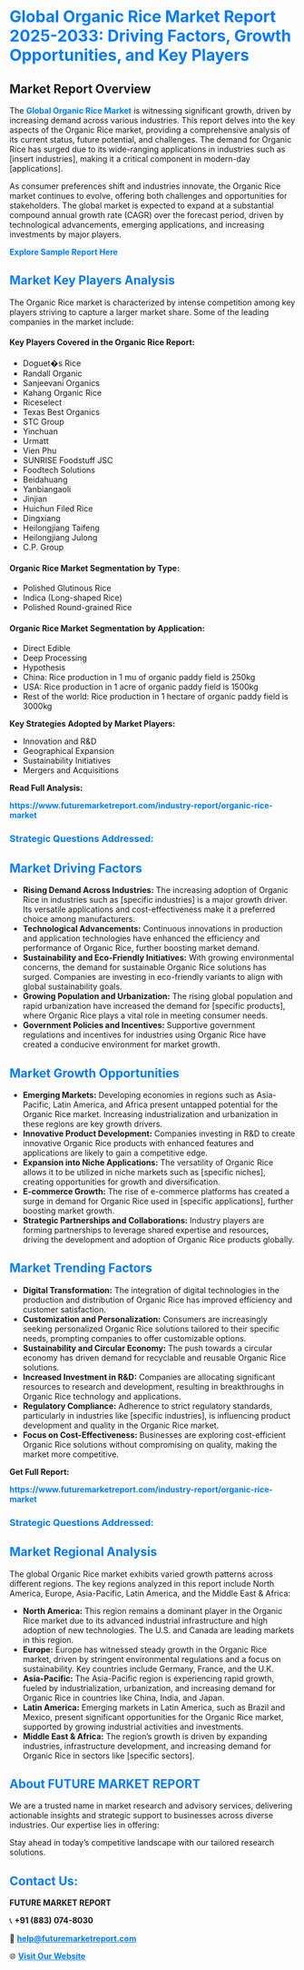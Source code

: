 <h1 style="color: #007BFF;">Global Organic Rice Market Report 2025-2033: Driving Factors, Growth Opportunities, and Key Players</h1>

<section id="overview">
<h2>Market Report Overview</h2>
<p>The <a href="https://www.futuremarketreport.com/industry-report/organic-rice-market" style="color: #007BFF; text-decoration: none;"><strong>Global Organic Rice Market</strong></a> is witnessing significant growth, driven by increasing demand across various industries. This report delves into the key aspects of the Organic Rice market, providing a comprehensive analysis of its current status, future potential, and challenges. The demand for Organic Rice has surged due to its wide-ranging applications in industries such as [insert industries], making it a critical component in modern-day [applications].</p>
<p>As consumer preferences shift and industries innovate, the Organic Rice market continues to evolve, offering both challenges and opportunities for stakeholders. The global market is expected to expand at a substantial compound annual growth rate (CAGR) over the forecast period, driven by technological advancements, emerging applications, and increasing investments by major players.</p>
</section>

<section id="overview">
<p><a href="https://www.futuremarketreport.com/request-sample/reportId=61049" style="color: #007BFF; text-decoration: none;"><strong>Explore Sample Report Here</strong></a></p>
</section>

<section id="key-players">
<h2 style="color: #007BFF;">Market Key Players Analysis</h2>
<p>The Organic Rice market is characterized by intense competition among key players striving to capture a larger market share. Some of the leading companies in the market include:</p>
<h4>Key Players Covered in the Organic Rice Report:</h4>
<ul><li>Doguet�s Rice</li><li>Randall Organic</li><li>Sanjeevani Organics</li><li>Kahang Organic Rice</li><li>Riceselect</li><li>Texas Best Organics</li><li>STC Group</li><li>Yinchuan</li><li>Urmatt</li><li>Vien Phu</li><li>SUNRISE Foodstuff JSC</li><li>Foodtech Solutions</li><li>Beidahuang</li><li>Yanbiangaoli</li><li>Jinjian</li><li>Huichun Filed Rice</li><li>Dingxiang</li><li>Heilongjiang Taifeng</li><li>Heilongjiang Julong</li><li>C.P. Group</li></ul>
<h4>Organic Rice Market Segmentation by Type:</h4>
<ul><li>Polished Glutinous Rice</li><li>Indica (Long-shaped Rice)</li><li>Polished Round-grained Rice</li></ul>

<h4>Organic Rice Market Segmentation by Application:</h4>
<ul><li>Direct Edible</li><li>Deep Processing</li><li>Hypothesis</li><li>China: Rice production in 1 mu of organic paddy field is 250kg</li><li>USA: Rice production in 1 acre of organic paddy field is 1500kg</li><li>Rest of the world: Rice production in 1 hectare of organic paddy field is 3000kg</li></ul>
<p><strong>Key Strategies Adopted by Market Players:</strong></p>
<ul>
<li>Innovation and R&D</li>
<li>Geographical Expansion</li>
<li>Sustainability Initiatives</li>
<li>Mergers and Acquisitions</li>
</ul>
</section>

<section>
<p><strong>Read Full Analysis: </strong></p><a href="https://www.futuremarketreport.com/industry-report/organic-rice-market" style="color: #007BFF; text-decoration: none;"><strong>https://www.futuremarketreport.com/industry-report/organic-rice-market</strong></a>
<h3 style="color: #007BFF;">Strategic Questions Addressed:</h3>
</section>

<section id="driving-factors">
<h2 style="color: #007BFF;">Market Driving Factors</h2>
<ul>
<li><strong>Rising Demand Across Industries:</strong> The increasing adoption of Organic Rice in industries such as [specific industries] is a major growth driver. Its versatile applications and cost-effectiveness make it a preferred choice among manufacturers.</li>
<li><strong>Technological Advancements:</strong> Continuous innovations in production and application technologies have enhanced the efficiency and performance of Organic Rice, further boosting market demand.</li>
<li><strong>Sustainability and Eco-Friendly Initiatives:</strong> With growing environmental concerns, the demand for sustainable Organic Rice solutions has surged. Companies are investing in eco-friendly variants to align with global sustainability goals.</li>
<li><strong>Growing Population and Urbanization:</strong> The rising global population and rapid urbanization have increased the demand for [specific products], where Organic Rice plays a vital role in meeting consumer needs.</li>
<li><strong>Government Policies and Incentives:</strong> Supportive government regulations and incentives for industries using Organic Rice have created a conducive environment for market growth.</li>
</ul>
</section>

<section id="growth-opportunities">
<h2 style="color: #007BFF;">Market Growth Opportunities</h2>
<ul>
<li><strong>Emerging Markets:</strong> Developing economies in regions such as Asia-Pacific, Latin America, and Africa present untapped potential for the Organic Rice market. Increasing industrialization and urbanization in these regions are key growth drivers.</li>
<li><strong>Innovative Product Development:</strong> Companies investing in R&D to create innovative Organic Rice products with enhanced features and applications are likely to gain a competitive edge.</li>
<li><strong>Expansion into Niche Applications:</strong> The versatility of Organic Rice allows it to be utilized in niche markets such as [specific niches], creating opportunities for growth and diversification.</li>
<li><strong>E-commerce Growth:</strong> The rise of e-commerce platforms has created a surge in demand for Organic Rice used in [specific applications], further boosting market growth.</li>
<li><strong>Strategic Partnerships and Collaborations:</strong> Industry players are forming partnerships to leverage shared expertise and resources, driving the development and adoption of Organic Rice products globally.</li>
</ul>
</section>

<section id="trending-factors">
<h2 style="color: #007BFF;">Market Trending Factors</h2>
<ul>
<li><strong>Digital Transformation:</strong> The integration of digital technologies in the production and distribution of Organic Rice has improved efficiency and customer satisfaction.</li>
<li><strong>Customization and Personalization:</strong> Consumers are increasingly seeking personalized Organic Rice solutions tailored to their specific needs, prompting companies to offer customizable options.</li>
<li><strong>Sustainability and Circular Economy:</strong> The push towards a circular economy has driven demand for recyclable and reusable Organic Rice solutions.</li>
<li><strong>Increased Investment in R&D:</strong> Companies are allocating significant resources to research and development, resulting in breakthroughs in Organic Rice technology and applications.</li>
<li><strong>Regulatory Compliance:</strong> Adherence to strict regulatory standards, particularly in industries like [specific industries], is influencing product development and quality in the Organic Rice market.</li>
<li><strong>Focus on Cost-Effectiveness:</strong> Businesses are exploring cost-efficient Organic Rice solutions without compromising on quality, making the market more competitive.</li>
</ul>
</section>

<section>
<p><strong>Get Full Report: </strong></p><a href="https://www.futuremarketreport.com/industry-report/organic-rice-market" style="color: #007BFF; text-decoration: none;"><strong>https://www.futuremarketreport.com/industry-report/organic-rice-market</strong></a>
<h3 style="color: #007BFF;">Strategic Questions Addressed:</h3>
</section>


<section id="regional-analysis">
<h2 style="color: #007BFF;">Market Regional Analysis</h2>
<p>The global Organic Rice market exhibits varied growth patterns across different regions. The key regions analyzed in this report include North America, Europe, Asia-Pacific, Latin America, and the Middle East & Africa:</p>
<ul>
<li><strong>North America:</strong> This region remains a dominant player in the Organic Rice market due to its advanced industrial infrastructure and high adoption of new technologies. The U.S. and Canada are leading markets in this region.</li>
<li><strong>Europe:</strong> Europe has witnessed steady growth in the Organic Rice market, driven by stringent environmental regulations and a focus on sustainability. Key countries include Germany, France, and the U.K.</li>
<li><strong>Asia-Pacific:</strong> The Asia-Pacific region is experiencing rapid growth, fueled by industrialization, urbanization, and increasing demand for Organic Rice in countries like China, India, and Japan.</li>
<li><strong>Latin America:</strong> Emerging markets in Latin America, such as Brazil and Mexico, present significant opportunities for the Organic Rice market, supported by growing industrial activities and investments.</li>
<li><strong>Middle East & Africa:</strong> The region’s growth is driven by expanding industries, infrastructure development, and increasing demand for Organic Rice in sectors like [specific sectors].</li>
</ul>
</section>

<footer>
<h2 style="color: #007BFF;">About FUTURE MARKET REPORT</h2>
<p>We are a trusted name in market research and advisory services, delivering actionable insights and strategic support to businesses across diverse industries. Our expertise lies in offering:</p>

<p>Stay ahead in today’s competitive landscape with our tailored research solutions.</p>

<h2 style="color: #007BFF;">Contact Us:</h2>
<p><strong>FUTURE MARKET REPORT</strong></p>
<p>📞 <strong>+91 (883) 074-8030</strong></p>
<p>📧 <strong><a href="mailto:help@futuremarketreport.com" style="color: #007BFF;">help@futuremarketreport.com</a></strong></p>
<p>🌐 <strong><a href="https://www.futuremarketreport.com/" style="color: #007BFF;">Visit Our Website</a></strong></p>
</footer>